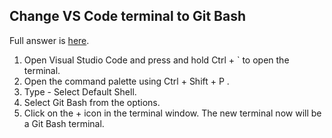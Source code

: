 ## Change VS Code terminal to Git Bash

Full answer is [here](https://stackoverflow.com/a/50527994/2328389).
1. Open Visual Studio Code and press and hold Ctrl + ` to open the terminal.
2. Open the command palette using Ctrl + Shift + P .
3. Type - Select Default Shell.
4. Select Git Bash from the options.
5. Click on the + icon in the terminal window.
The new terminal now will be a Git Bash terminal.

